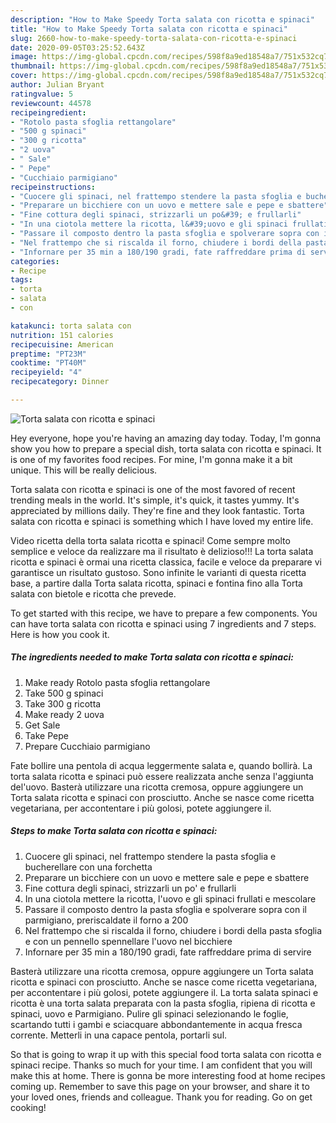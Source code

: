 ```yaml
---
description: "How to Make Speedy Torta salata con ricotta e spinaci"
title: "How to Make Speedy Torta salata con ricotta e spinaci"
slug: 2660-how-to-make-speedy-torta-salata-con-ricotta-e-spinaci
date: 2020-09-05T03:25:52.643Z
image: https://img-global.cpcdn.com/recipes/598f8a9ed18548a7/751x532cq70/torta-salata-con-ricotta-e-spinaci-recipe-main-photo.jpg
thumbnail: https://img-global.cpcdn.com/recipes/598f8a9ed18548a7/751x532cq70/torta-salata-con-ricotta-e-spinaci-recipe-main-photo.jpg
cover: https://img-global.cpcdn.com/recipes/598f8a9ed18548a7/751x532cq70/torta-salata-con-ricotta-e-spinaci-recipe-main-photo.jpg
author: Julian Bryant
ratingvalue: 5
reviewcount: 44578
recipeingredient:
- "Rotolo pasta sfoglia rettangolare"
- "500 g spinaci"
- "300 g ricotta"
- "2 uova"
- " Sale"
- " Pepe"
- "Cucchiaio parmigiano"
recipeinstructions:
- "Cuocere gli spinaci, nel frattempo stendere la pasta sfoglia e bucherellare con una forchetta"
- "Preparare un bicchiere con un uovo e mettere sale e pepe e sbattere"
- "Fine cottura degli spinaci, strizzarli un po&#39; e frullarli"
- "In una ciotola mettere la ricotta, l&#39;uovo e gli spinaci frullati e mescolare"
- "Passare il composto dentro la pasta sfoglia e spolverare sopra con il parmigiano, preriscaldate il forno a 200"
- "Nel frattempo che si riscalda il forno, chiudere i bordi della pasta sfoglia e con un pennello spennellare l&#39;uovo nel bicchiere"
- "Infornare per 35 min a 180/190 gradi, fate raffreddare prima di servire"
categories:
- Recipe
tags:
- torta
- salata
- con

katakunci: torta salata con 
nutrition: 151 calories
recipecuisine: American
preptime: "PT23M"
cooktime: "PT40M"
recipeyield: "4"
recipecategory: Dinner

---
```



![Torta salata con ricotta e spinaci](https://img-global.cpcdn.com/recipes/598f8a9ed18548a7/751x532cq70/torta-salata-con-ricotta-e-spinaci-recipe-main-photo.jpg)

Hey everyone, hope you're having an amazing day today. Today, I'm gonna show you how to prepare a special dish, torta salata con ricotta e spinaci. It is one of my favorites food recipes. For mine, I'm gonna make it a bit unique. This will be really delicious.

Torta salata con ricotta e spinaci is one of the most favored of recent trending meals in the world. It's simple, it's quick, it tastes yummy. It's appreciated by millions daily. They're fine and they look fantastic. Torta salata con ricotta e spinaci is something which I have loved my entire life.

Video ricetta della torta salata ricotta e spinaci! Come sempre molto semplice e veloce da realizzare ma il risultato è delizioso!!! La torta salata ricotta e spinaci è ormai una ricetta classica, facile e veloce da preparare vi garantisce un risultato gustoso. Sono infinite le varianti di questa ricetta base, a partire dalla Torta salata ricotta, spinaci e fontina fino alla Torta salata con bietole e ricotta che prevede.


To get started with this recipe, we have to prepare a few components. You can have torta salata con ricotta e spinaci using 7 ingredients and 7 steps. Here is how you cook it.

<!--inarticleads1-->

##### The ingredients needed to make Torta salata con ricotta e spinaci:

1. Make ready Rotolo pasta sfoglia rettangolare
1. Take 500 g spinaci
1. Take 300 g ricotta
1. Make ready 2 uova
1. Get  Sale
1. Take  Pepe
1. Prepare Cucchiaio parmigiano


Fate bollire una pentola di acqua leggermente salata e, quando bollirà. La torta salata ricotta e spinaci può essere realizzata anche senza l&#39;aggiunta del&#39;uovo. Basterà utilizzare una ricotta cremosa, oppure aggiungere un Torta salata ricotta e spinaci con prosciutto. Anche se nasce come ricetta vegetariana, per accontentare i più golosi, potete aggiungere il. 

<!--inarticleads2-->

##### Steps to make Torta salata con ricotta e spinaci:

1. Cuocere gli spinaci, nel frattempo stendere la pasta sfoglia e bucherellare con una forchetta
1. Preparare un bicchiere con un uovo e mettere sale e pepe e sbattere
1. Fine cottura degli spinaci, strizzarli un po&#39; e frullarli
1. In una ciotola mettere la ricotta, l&#39;uovo e gli spinaci frullati e mescolare
1. Passare il composto dentro la pasta sfoglia e spolverare sopra con il parmigiano, preriscaldate il forno a 200
1. Nel frattempo che si riscalda il forno, chiudere i bordi della pasta sfoglia e con un pennello spennellare l&#39;uovo nel bicchiere
1. Infornare per 35 min a 180/190 gradi, fate raffreddare prima di servire


Basterà utilizzare una ricotta cremosa, oppure aggiungere un Torta salata ricotta e spinaci con prosciutto. Anche se nasce come ricetta vegetariana, per accontentare i più golosi, potete aggiungere il. La torta salata spinaci e ricotta è una torta salata preparata con la pasta sfoglia, ripiena di ricotta e spinaci, uovo e Parmigiano. Pulire gli spinaci selezionando le foglie, scartando tutti i gambi e sciacquare abbondantemente in acqua fresca corrente. Metterli in una capace pentola, portarli sul. 

So that is going to wrap it up with this special food torta salata con ricotta e spinaci recipe. Thanks so much for your time. I am confident that you will make this at home. There is gonna be more interesting food at home recipes coming up. Remember to save this page on your browser, and share it to your loved ones, friends and colleague. Thank you for reading. Go on get cooking!
